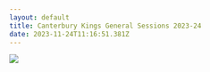```yaml
---
layout: default
title: Canterbury Kings General Sessions 2023-24
date: 2023-11-24T11:16:51.381Z
---
```

![](/images/uploads/kings-day-time-24.jpg)